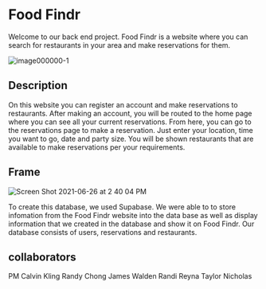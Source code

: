 # Food Findr

Welcome to our back end project. Food Findr is a website where you can search for restaurants in your area and make reservations for them.

![image000000-1](https://user-images.githubusercontent.com/71455657/123522569-fd18ef00-d68b-11eb-92aa-863ad6a0cd13.png)

## Description

On this website you can register an account and make reservations to restaurants. After making an account, you will be routed to the home page where you can see all your current reservations. From here, you can go to the reservations page to make a reservation. Just enter your location, time you want to go, date and party size. You will be shown restaurants that are available to make reservations per your requirements. 

## Frame

![Screen Shot 2021-06-26 at 2 40 04 PM](https://user-images.githubusercontent.com/71455657/123522617-4d904c80-d68c-11eb-8b13-b27c87800972.png)



To create this database, we used Supabase. We were able to to store infomation from the Food Findr website into the data base as well as display information that we created in the database and show it on Food Findr. Our database consists of users, reservations and restaurants. 

## collaborators

PM Calvin Kling
Randy Chong
James Walden
Randi Reyna
Taylor Nicholas

